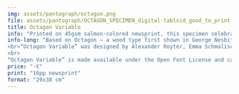 ```yaml
---
img: assets/pantograph/octagon.png
file: assets/pantograph/OCTAGON_SPECIMEN_digital-tabloid_good_to_print.pdf
title: Octagon Variable
info: "Printed on 45gsm salmon-colored newsprint, this specimen celebrates the open-source launch of “Octagon Variable”, an educational type design project."
info-long: "Based on Octagon – a wood type first shown in George Nesbitt’s First Premium Wood Types Cut by Machinery in 1838 – “Octagon Variable” is a reimagination of the original design by Edwin Allen. Today, the original Octagon wood blocks of a full uppercase set in 8-line (no figures or lowercase seem to have existed) are part of <a href=https://rrk.finearts.utexas.edu/?dt_portfolio=octagon? target=_blank>the RRK collection</a> in Austin, Texas. As part of a first year type design introduction class, we re-drew and re-imagined the design and pushed the already present spatial illusions further collaboratively.
<br>“Octagon Variable” was designed by Alexander Royter, Emma Schmalisch, Felix Willnauer, Friederike Temme, Greta Wachholz, Jason Tsiakas, Julia Baskal, Julia Schmidt, Kaja Wetzel, Kateryna Shelevytska, Lara Tamminga, Nina Vierke Liyani, Sania Salem, Sarah-Ann Roehlen, Sofiya Slyusarenko, Stina Scholz, Vanessa Schneider, Zoe Rygus with contributions by Pierre Pane-Farre and Simon Thiefes.
<br>
“Octagon Variable” is made available under the Open Font License and can be downloaded as static as well as variable font file <a href=https://github.com/haw-type-design/octagon-variable target=_blank>over here.</a>"
price: "-€"
print: "16pp newsprint"
format: "29x38 cm"
---
```

